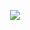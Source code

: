 <p align="center">
  <a href="https://discord.com/users/1288994138741543015"><img src="https://lanyard.cnrad.dev/api/1288994138741543015"></a>
</p>
